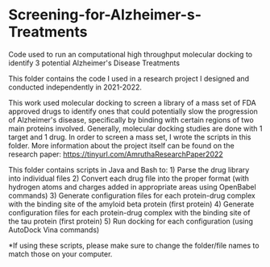 # Screening-for-Alzheimer-s-Treatments
Code used to run an computational high throughput molecular docking to identify 3 potential Alzheimer's Disease Treatments

This folder contains the code I used in a research project I designed and conducted independently in 2021-2022.

This work used molecular docking to screen a library of a mass set of FDA approved drugs to identify ones that could potentially slow the progression of Alzheimer's disease, specifically by binding with certain regions of two main proteins involved. Generally, molecular docking studies are done with 1 target and 1 drug. In order to screen a mass set, I wrote the scripts in this folder. More information about the project itself can be found on the research paper: https://tinyurl.com/AmruthaResearchPaper2022

This folder contains scripts in Java and Bash to: 1) Parse the drug library into individual files 2) Convert each drug file into the proper format (with hydrogen atoms and charges added in appropriate areas using OpenBabel commands) 3) Generate configuration files for each protein-drug complex with the binding site of the amyloid beta protein (first protein) 4)  Generate configuration files for each protein-drug complex with the binding site of the tau protein (first protein) 5) Run docking for each configuration (using AutoDock Vina commands)

*If using these scripts, please make sure to change the folder/file names to match those on your computer.
